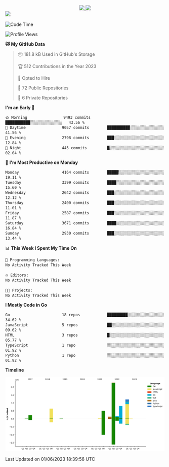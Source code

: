 <div align="center">
  <a href="https://github.com/arielsrv">
    <img height="180em" src="https://github-readme-stats.vercel.app/api?username=arielsrv&show_icons=true&theme=radical&include_all_commits=true&count_private=true"/>
    <img height="180em" src="https://github-readme-stats.vercel.app/api/top-langs/?username=arielsrv&layout=compact&langs_count=10&theme=radical"/>
 </a>
</div>

<div>
  <a href="https://www.linkedin.com/in/arielpineiro/" target="_blank">
    <img src="https://img.shields.io/badge/-LinkedIn-%230077B5?style=for-the-badge&logo=linkedin&logoColor=white" target="_blank">
  </a>
</div>

<!--START_SECTION:waka-->
![Code Time](http://img.shields.io/badge/Code%20Time-0%20secs-blue)

![Profile Views](http://img.shields.io/badge/Profile%20Views-0-blue)

**🐱 My GitHub Data** 

> 📦 181.8 kB Used in GitHub's Storage 
 > 
> 🏆 512 Contributions in the Year 2023
 > 
> 💼 Opted to Hire
 > 
> 📜 72 Public Repositories 
 > 
> 🔑 6 Private Repositories 
 > 
**I'm an Early 🐤** 

```text
🌞 Morning                9493 commits        ███████████░░░░░░░░░░░░░░   43.56 % 
🌆 Daytime                9057 commits        ██████████░░░░░░░░░░░░░░░   41.56 % 
🌃 Evening                2798 commits        ███░░░░░░░░░░░░░░░░░░░░░░   12.84 % 
🌙 Night                  445 commits         █░░░░░░░░░░░░░░░░░░░░░░░░   02.04 % 
```
📅 **I'm Most Productive on Monday** 

```text
Monday                   4164 commits        █████░░░░░░░░░░░░░░░░░░░░   19.11 % 
Tuesday                  3399 commits        ████░░░░░░░░░░░░░░░░░░░░░   15.60 % 
Wednesday                2642 commits        ███░░░░░░░░░░░░░░░░░░░░░░   12.12 % 
Thursday                 2400 commits        ███░░░░░░░░░░░░░░░░░░░░░░   11.01 % 
Friday                   2587 commits        ███░░░░░░░░░░░░░░░░░░░░░░   11.87 % 
Saturday                 3671 commits        ████░░░░░░░░░░░░░░░░░░░░░   16.84 % 
Sunday                   2930 commits        ███░░░░░░░░░░░░░░░░░░░░░░   13.44 % 
```


📊 **This Week I Spent My Time On** 

```text
💬 Programming Languages: 
No Activity Tracked This Week

🔥 Editors: 
No Activity Tracked This Week

🐱‍💻 Projects: 
No Activity Tracked This Week
```

**I Mostly Code in Go** 

```text
Go                       18 repos            █████████░░░░░░░░░░░░░░░░   34.62 % 
JavaScript               5 repos             ██░░░░░░░░░░░░░░░░░░░░░░░   09.62 % 
HTML                     3 repos             █░░░░░░░░░░░░░░░░░░░░░░░░   05.77 % 
TypeScript               1 repo              ░░░░░░░░░░░░░░░░░░░░░░░░░   01.92 % 
Python                   1 repo              ░░░░░░░░░░░░░░░░░░░░░░░░░   01.92 % 
```



**Timeline**

![Lines of Code chart](https://raw.githubusercontent.com/arielsrv/arielsrv/main/assets/bar_graph.png)


 Last Updated on 01/06/2023 18:39:56 UTC
<!--END_SECTION:waka-->
